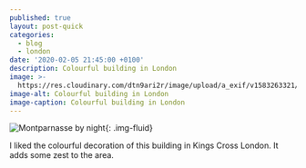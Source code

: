 ```yaml
---
published: true
layout: post-quick
categories:
  - blog
  - london
date: '2020-02-05 21:45:00 +0100'
description: Colourful building in London
image: >-
  https://res.cloudinary.com/dtn9ari2r/image/upload/a_exif/v1583263321/blog/FE1331EB-ACD0-4EB2-92D5-ECA1B4782F27.jpg
image-alt: Colourful building in London
image-caption: Colourful building in London
---
```

![Montparnasse by night](https://res.cloudinary.com/dtn9ari2r/image/upload/a_exif/v1583263242/blog/9C1C0811-3954-492C-A2F1-DF4EF933E4E7.jpg){: .img-fluid}

I liked the colourful decoration of this building in Kings Cross London. It adds some zest to the area.
